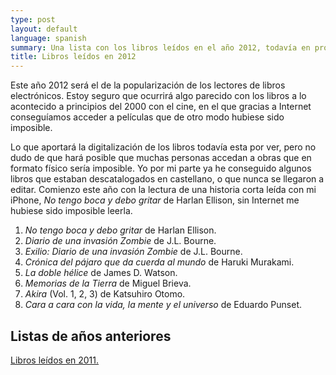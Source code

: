 ```yaml
---
type: post
layout: default
language: spanish
summary: Una lista con los libros leídos en el año 2012, todavía en progreso.
title: Libros leídos en 2012
---
```


Este año 2012 será el de la popularización de los lectores de libros electrónicos. Estoy seguro que ocurrirá algo parecido con los libros a lo acontecido a principios del 2000 con el cine, en el que gracias a Internet conseguíamos acceder a películas que de otro modo hubiese sido imposible.

Lo que aportará la digitalización de los libros todavía esta por ver, pero no dudo de que hará posible que muchas personas accedan a obras que en formato físico sería imposible. Yo por mi parte ya he conseguido algunos libros que estaban descatalogados en castellano, o que nunca se llegaron a editar. Comienzo este año con la lectura de una historia corta leída con mi iPhone, *No tengo boca y debo gritar* de Harlan Ellison, sin Internet me hubiese sido imposible leerla.

1. *No tengo boca y debo gritar* de Harlan Ellison.
2. *Diario de una invasión Zombie* de J.L. Bourne.
3. *Exilio: Diario de una invasión Zombie* de J.L. Bourne.
4. *Crónica del pájaro que da cuerda al mundo* de Haruki Murakami.
5. *La doble hélice* de James D. Watson.
6. *Memorias de la Tierra* de Miguel Brieva.
7. *Akira* (Vol. 1, 2, 3) de Katsuhiro Otomo.
8. *Cara a cara con la vida, la mente y el universo* de Eduardo Punset.

## Listas de años anteriores

[Libros leídos en 2011.](/blog/2011/06/23/libros-leidos-en-2011.html)